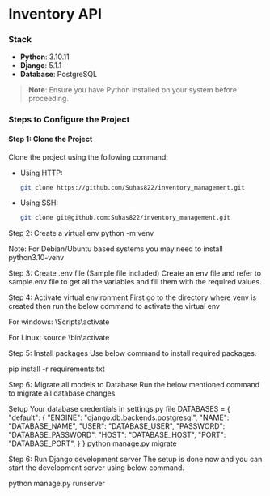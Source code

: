 # Inventory API

### Stack
- **Python**: 3.10.11
- **Django**: 5.1.1
- **Database**: PostgreSQL

> **Note**: Ensure you have Python installed on your system before proceeding.

### Steps to Configure the Project

#### Step 1: Clone the Project
Clone the project using the following command:

- Using HTTP: 
  ```bash
  git clone https://github.com/Suhas822/inventory_management.git

- Using SSH: 
    ```bash
  git clone git@github.com:Suhas822/inventory_management.git
Step 2: Create a virtual env
python -m venv <env-name>

Note: For Debian/Ubuntu based systems you may need to install python3.10-venv

Step 3: Create .env file (Sample file included)
Create an env file and refer to sample.env file to get all the variables and fill them with the required values.

Step 4: Activate virtual environment
First go to the directory where venv is created then run the below command to activate the virtual env

For windows: <env-name>\Scripts\activate

For Linux: source <env-name>\bin\activate

Step 5: Install packages
Use below command to install required packages.

pip install -r requirements.txt

Step 6: Migrate all models to Database
Run the below mentioned command to migrate all database changes.

Setup Your database credentials in settings.py file
DATABASES = {
    "default": {
        "ENGINE": "django.db.backends.postgresql",
        "NAME": "DATABASE_NAME",
        "USER": "DATABASE_USER",
        "PASSWORD": "DATABASE_PASSWORD",
        "HOST": "DATABASE_HOST",
        "PORT": "DATABASE_PORT",
    }
}
python manage.py migrate

Step 6: Run Django development server
The setup is done now and you can start the development server using below command.

python manage.py runserver